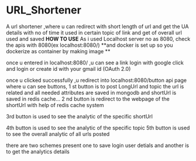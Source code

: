 # URL_Shortener
A url shortener ,where u can redirect with short length of url and get the UA details with no of time it used in certain topic of link   and get of overall url used and saved
****HOW TO USE****
As i used Localhost server no as 8080, check the apis with 8080(ex localhost:8080/)
**and docker is set up so you dockerize as container by making image
**

once u entered in localhost:8080/ ,u can see a link login with google
click and login or create id with your gmail id (OAuth 2.0)

once u clicked successfully ,u redirect into localhost:8080/button api page
where u can see buttons,
1 st button is to post LongUrl and topic the url is related and all needed attributes are saved in mongodb and shortUrl is saved in redis cache...
2 nd button is redirect to the webpage of the shortUrl with help of redis cache system

3rd button is used to see the analytic of the specific shortUrl

4th button is used to see the analytic of the specific topic
5th button is used to see the overall analytic of all urls posted 

there are two schemes present one to save login user detials and another is to get the analytics details
